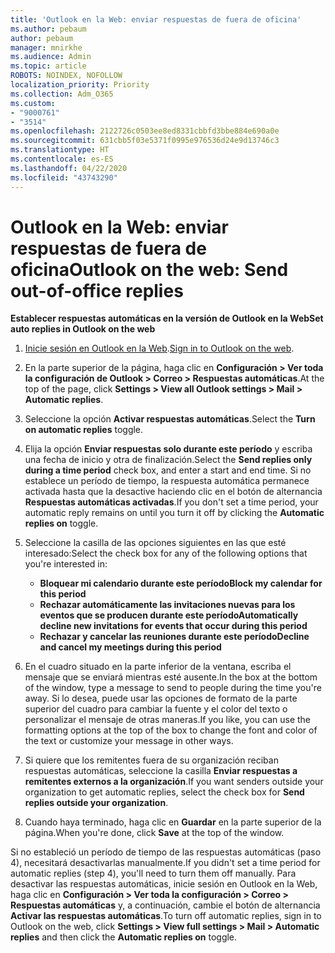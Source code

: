 ```yaml
---
title: 'Outlook en la Web: enviar respuestas de fuera de oficina'
ms.author: pebaum
author: pebaum
manager: mnirkhe
ms.audience: Admin
ms.topic: article
ROBOTS: NOINDEX, NOFOLLOW
localization_priority: Priority
ms.collection: Adm_O365
ms.custom:
- "9000761"
- "3514"
ms.openlocfilehash: 2122726c0503ee8ed8331cbbfd3bbe884e690a0e
ms.sourcegitcommit: 631cbb5f03e5371f0995e976536d24e9d13746c3
ms.translationtype: HT
ms.contentlocale: es-ES
ms.lasthandoff: 04/22/2020
ms.locfileid: "43743290"
---
```

# <a name="outlook-on-the-web-send-out-of-office-replies"></a><span data-ttu-id="92447-102">Outlook en la Web: enviar respuestas de fuera de oficina</span><span class="sxs-lookup"><span data-stu-id="92447-102">Outlook on the web: Send out-of-office replies</span></span>

<span data-ttu-id="92447-103">**Establecer respuestas automáticas en la versión de Outlook en la Web**</span><span class="sxs-lookup"><span data-stu-id="92447-103">**Set auto replies in Outlook on the web**</span></span>

1. <span data-ttu-id="92447-104">[Inicie sesión en Outlook en la Web](https://support.office.com/article/how-to-sign-in-to-outlook-on-the-web-763fab4d-0138-4814-b450-37fc286bcb79).</span><span class="sxs-lookup"><span data-stu-id="92447-104">[Sign in to Outlook on the web](https://support.office.com/article/how-to-sign-in-to-outlook-on-the-web-763fab4d-0138-4814-b450-37fc286bcb79).</span></span>

2. <span data-ttu-id="92447-105">En la parte superior de la página, haga clic en **Configuración > Ver toda la configuración de Outlook > Correo > Respuestas automáticas**.</span><span class="sxs-lookup"><span data-stu-id="92447-105">At the top of the page, click **Settings > View all Outlook settings > Mail > Automatic replies**.</span></span>

3. <span data-ttu-id="92447-106">Seleccione la opción **Activar respuestas automáticas**.</span><span class="sxs-lookup"><span data-stu-id="92447-106">Select the **Turn on automatic replies** toggle.</span></span>

4. <span data-ttu-id="92447-107">Elija la opción **Enviar respuestas solo durante este período** y escriba una fecha de inicio y otra de finalización.</span><span class="sxs-lookup"><span data-stu-id="92447-107">Select the **Send replies only during a time period** check box, and enter a start and end time.</span></span> <span data-ttu-id="92447-108">Si no establece un período de tiempo, la respuesta automática permanece activada hasta que la desactive haciendo clic en el botón de alternancia **Respuestas automáticas activadas**.</span><span class="sxs-lookup"><span data-stu-id="92447-108">If you don't set a time period, your automatic reply remains on until you turn it off by clicking the **Automatic replies on** toggle.</span></span>

5. <span data-ttu-id="92447-109">Seleccione la casilla de las opciones siguientes en las que esté interesado:</span><span class="sxs-lookup"><span data-stu-id="92447-109">Select the check box for any of the following options that you're interested in:</span></span>
    - <span data-ttu-id="92447-110">**Bloquear mi calendario durante este período**</span><span class="sxs-lookup"><span data-stu-id="92447-110">**Block my calendar for this period**</span></span>
    - <span data-ttu-id="92447-111">**Rechazar automáticamente las invitaciones nuevas para los eventos que se producen durante este período**</span><span class="sxs-lookup"><span data-stu-id="92447-111">**Automatically decline new invitations for events that occur during this period**</span></span>
    - <span data-ttu-id="92447-112">**Rechazar y cancelar las reuniones durante este período**</span><span class="sxs-lookup"><span data-stu-id="92447-112">**Decline and cancel my meetings during this period**</span></span>

6. <span data-ttu-id="92447-113">En el cuadro situado en la parte inferior de la ventana, escriba el mensaje que se enviará mientras esté ausente.</span><span class="sxs-lookup"><span data-stu-id="92447-113">In the box at the bottom of the window, type a message to send to people during the time you're away.</span></span> <span data-ttu-id="92447-114">Si lo desea, puede usar las opciones de formato de la parte superior del cuadro para cambiar la fuente y el color del texto o personalizar el mensaje de otras maneras.</span><span class="sxs-lookup"><span data-stu-id="92447-114">If you like, you can use the formatting options at the top of the box to change the font and color of the text or customize your message in other ways.</span></span>

7. <span data-ttu-id="92447-115">Si quiere que los remitentes fuera de su organización reciban respuestas automáticas, seleccione la casilla **Enviar respuestas a remitentes externos a la organización**.</span><span class="sxs-lookup"><span data-stu-id="92447-115">If you want senders outside your organization to get automatic replies, select the check box for **Send replies outside your organization**.</span></span>

8. <span data-ttu-id="92447-116">Cuando haya terminado, haga clic en **Guardar** en la parte superior de la página.</span><span class="sxs-lookup"><span data-stu-id="92447-116">When you're done, click **Save** at the top of the window.</span></span>

<span data-ttu-id="92447-117">Si no estableció un período de tiempo de las respuestas automáticas (paso 4), necesitará desactivarlas manualmente.</span><span class="sxs-lookup"><span data-stu-id="92447-117">If you didn't set a time period for automatic replies (step 4), you'll need to turn them off manually.</span></span> <span data-ttu-id="92447-118">Para desactivar las respuestas automáticas, inicie sesión en Outlook en la Web, haga clic en **Configuración > Ver toda la configuración > Correo > Respuestas automáticas** y, a continuación, cambie el botón de alternancia **Activar las respuestas automáticas**.</span><span class="sxs-lookup"><span data-stu-id="92447-118">To turn off automatic replies, sign in to Outlook on the web, click **Settings > View full settings > Mail > Automatic replies** and then click the **Automatic replies on** toggle.</span></span>
